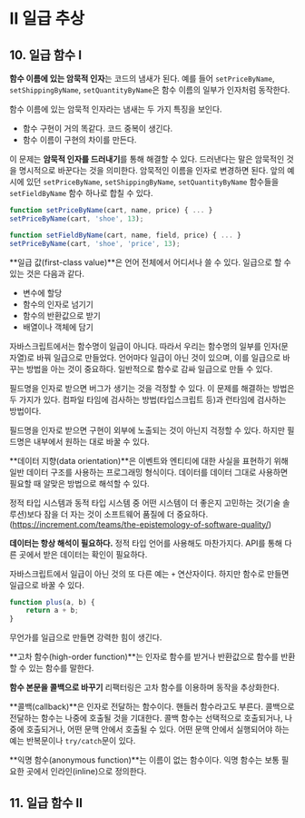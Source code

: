# Ⅱ 일급 추상

## 10. 일급 함수 Ⅰ

**함수 이름에 있는 암묵적 인자**는 코드의 냄새가 된다. 예를 들어 `setPriceByName`, `setShippingByName`, `setQuantityByName`은 함수 이름의 일부가 인자처럼 동작한다.

함수 이름에 있는 암묵적 인자라는 냄새는 두 가지 특징을 보인다.

- 함수 구현이 거의 똑같다. 코드 중복이 생긴다.
- 함수 이름이 구현의 차이를 만든다.

이 문제는 **암묵적 인자를 드러내기**를 통해 해결할 수 있다. 드러낸다는 말은 암묵적인 것을 명시적으로 바꾼다는 것을 의미한다. 암묵적인 이름을 인자로 변경하면 된다. 앞의 예시에 있던 `setPriceByName`, `setShippingByName`, `setQuantityByName` 함수들을 `setFieldByName` 함수 하나로 합칠 수 있다.

```js
function setPriceByName(cart, name, price) { ... }
setPriceByName(cart, 'shoe', 13);

function setFieldByName(cart, name, field, price) { ... }
setPriceByName(cart, 'shoe', 'price', 13);
```

**일급 값(first-class value)**은 언어 전체에서 어디서나 쓸 수 있다. 일급으로 할 수 있는 것은 다음과 같다.

- 변수에 할당
- 함수의 인자로 넘기기
- 함수의 반환값으로 받기
- 배열이나 객체에 담기

자바스크립트에서는 함수명이 일급이 아니다. 따라서 우리는 함수명의 일부를 인자(문자열)로 바꿔 일급으로 만들었다. 언어마다 일급이 아닌 것이 있으며, 이를 일급으로 바꾸는 방법을 아는 것이 중요하다. 일반적으로 함수로 감싸 일급으로 만들 수 있다.

필드명을 인자로 받으면 버그가 생기는 것을 걱정할 수 있다. 이 문제를 해결하는 방법은 두 가지가 있다. 컴파일 타임에 검사하는 방법(타입스크립트 등)과 런타임에 검사하는 방법이다.

필드명을 인자로 받으면 구현이 외부에 노출되는 것이 아닌지 걱정할 수 있다. 하지만 필드명은 내부에서 원하는 대로 바꿀 수 있다.

**데이터 지향(data orientation)**은 이벤트와 엔티티에 대한 사실을 표현하기 위해 일반 데이터 구조를 사용하는 프로그래밍 형식이다. 데이터를 데이터 그대로 사용하면 필요할 때 알맞은 방법으로 해석할 수 있다.

정적 타입 시스템과 동적 타입 시스템 중 어떤 시스템이 더 좋은지 고민하는 것(기술 솔루션)보다 잠을 더 자는 것이 소프트웨어 품질에 더 중요하다. (https://increment.com/teams/the-epistemology-of-software-quality/)

**데이터는 항상 해석이 필요하다.** 정적 타입 언어를 사용해도 마찬가지다. API를 통해 다른 곳에서 받은 데이터는 확인이 필요하다.

자바스크립트에서 일급이 아닌 것의 또 다른 예는 `+` 연산자이다. 하지만 함수로 만들면 일급으로 바꿀 수 있다.

```js
function plus(a, b) {
	return a + b;
}
```

무언가를 일급으로 만들면 강력한 힘이 생긴다.

**고차 함수(high-order function)**는 인자로 함수를 받거나 반환값으로 함수를 반환할 수 있는 함수를 말한다.

**함수 본문을 콜백으로 바꾸기** 리팩터링은 고차 함수를 이용하며 동작을 추상화한다.

**콜백(callback)**은 인자로 전달하는 함수이다. 핸들러 함수라고도 부른다. 콜백으로 전달하는 함수는 나중에 호출될 것을 기대한다. 콜백 함수는 선택적으로 호출되거나, 나중에 호출되거나, 어떤 문맥 안에서 호출될 수 있다. 어떤 문맥 안에서 실행되어야 하는 예는 반복문이나 `try/catch`문이 있다.

**익명 함수(anonymous function)**는 이름이 없는 함수이다. 익명 함수는 보통 필요한 곳에서 인라인(inline)으로 정의한다.

## 11. 일급 함수  Ⅱ

